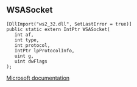 ## WSASocket

```
[DllImport("ws2_32.dll", SetLastError = true)]
public static extern IntPtr WSASocket(
   int af,
   int type,
   int protocol,
   IntPtr lpProtocolInfo,
   uint g,
   uint dwFlags
);
```

[Microsoft documentation](TODO)
